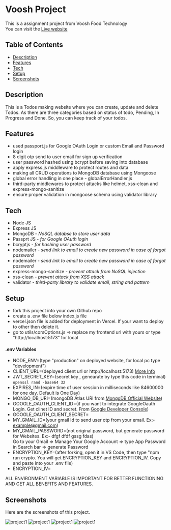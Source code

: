 # Voosh Project

This is a assignment project from Voosh Food Technology   
You can visit the [Live website](https://voosh-project-client.vercel.app/)  

## Table of Contents

- [Description](#description)
- [Features](#features)
- [Tech](#tech)
- [Setup](#setup)
- [Screenshots](#screenshots)

## Description

This is a Todos making website where you can create, update and delete Todos. As there are three categories based on status of todo, Pending, In Progress and Done. So, you can keep track of your todos.

## Features
- used passport.js for Google OAuth Login or custom Email and Password login
- 8 digit otp send to user email for sign up verification
- user password hashed using bcrypt before saving into database
- apply express.js middleware to protect routes and data
- making all CRUD operations to MongoDB database using Mongoose
- global error handling in one place - globalErrorHandler.js
- third-party middlewares to protect attacks like helmet, xss-clean and express-mongo-sanitize
- ensure proper validation in mongoose schema using validator library

## Tech

<ul>
<li>Node JS</li>
<li>Express JS</li>
<li>MongoDB - <i>NoSQL databse to store user data</i></li>
<li>Passprt JS - <i>for Google OAuth login</i></li>
<li>bcryptjs - <i>for hashing user password</i></li>
<li>nodemailer - <i>send link to email to create new password in case of forgot password</i></li>
<li>nodemailer - <i>send link to email to create new password in case of forgot password</i></li>
<li>express-mongo-sanitize - <i>prevent attack from NoSQL injection</i></li>
<li>xss-clean - <i>prevent attack from XSS attack</i></li>
<li>validator - <i>third-party library to validate email, string and pattern</i></li>
</ul>


## Setup

- fork this project into your own Github repo
- create a .env file below index.js file
- vercel.json file is added for deployment in Vercel. If your want to deploy to other then delete it.
- go to utils/corsOptions.js ⇒ replace my frontend url with yours or type "http://localhost:5173" for local 

<h4>.env Variables</h4>
  
- NODE_ENV=(type "production" on deployed website, for local pc type "development")
- CLIENT_URL=(deployed client url or http://localhost:5173) [More Info](https://github.com/Kamit6337/voosh-project-client)  
- JWT_SECRET_KEY=(secret key , genearate by type this code in terminal)
  ```openssl rand -base64 32```   
- EXPIRES_IN=(expire time of user session in milliseconds like 84600000 for one day. Default is One Day)
- MONGO_DB_URI=(mongoDB Atlas URI from [MongoDB Official Website](https://account.mongodb.com/account/login))
- GOOGLE_OAUTH_CLIENT_ID=(if you want to integrate GoogleOauth Login. Get clinet ID and secret. From [Google Developer Console](https://console.cloud.google.com/))
- GOOGLE_OAUTH_CLIENT_SECRET=
- MY_GMAIL_ID=(your gmail Id to send user otp from your email. Ex:- example@gmail.com)
- MY_GMAIL_PASSWORD=(not original password, but generate password for Websites. Ex:- dfgf dfdf gssg fdas)      
  Go to your Gmail ⇒ Manage Your Google Account ⇒ type App Password in Search bar => generate Password
- ENCRYPTION_KEY=(after forking, open it in VS Code, then type "npm run crypto. You will get ENCRYPTION_KEY and ENCRYPTION_IV. Copy and paste into your .env file)
- ENCRYPTION_IV=


ALL ENVIRONMENT VARIABLE IS IMPORTANT FOR BETTER FUNCTIONING AND GET ALL BENEFITS AND FEATURES.

## Screenshots
Here are the screenshots of this project.

![project1](https://amit-general-bucket.s3.ap-south-1.amazonaws.com/images/voosh1.png)
![project1](https://amit-general-bucket.s3.ap-south-1.amazonaws.com/images/voosh2.png)
![project1](https://amit-general-bucket.s3.ap-south-1.amazonaws.com/images/voosh3.png)
![project1](https://amit-general-bucket.s3.ap-south-1.amazonaws.com/images/voosh4.png)

